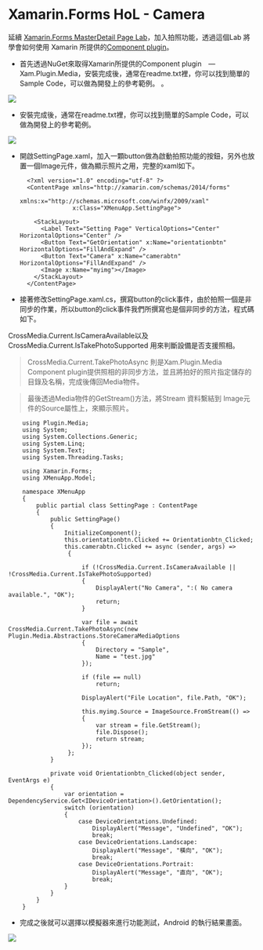 # Xamarin.Forms HoL - Camera #

延續 [Xamarin.Forms MasterDetail Page Lab](https://github.com/iangithub/Xamarin-Forms-HoL/blob/master/Xamarin%20Forms%20HoL%20-%20MD%20Page.md)，加入拍照功能，透過這個Lab 將學會如何使用 Xamarin 所提供的[Component plugin](https://components.xamarin.com/)。

- 首先透過NuGet來取得Xamarin所提供的Component plugin　—　Xam.Plugin.Media，安裝完成後，通常在readme.txt裡，你可以找到簡單的Sample Code，可以做為開發上的參考範例。 。

![](http://i.imgur.com/GbnUP8c.jpg)

- 安裝完成後，通常在readme.txt裡，你可以找到簡單的Sample Code，可以做為開發上的參考範例。

![](http://i.imgur.com/5xadkql.jpg)

- 開啟SettingPage.xaml，加入一顆button做為啟動拍照功能的按鈕，另外也放置一個Image元件，做為顯示照片之用，完整的xaml如下。

		<?xml version="1.0" encoding="utf-8" ?>
		<ContentPage xmlns="http://xamarin.com/schemas/2014/forms"
		             xmlns:x="http://schemas.microsoft.com/winfx/2009/xaml"
		             x:Class="XMenuApp.SettingPage">
		
		  <StackLayout>
		    <Label Text="Setting Page" VerticalOptions="Center" HorizontalOptions="Center" />
		    <Button Text="GetOrientation" x:Name="orientationbtn" HorizontalOptions="FillAndExpand" />
		    <Button Text="Camera" x:Name="camerabtn" HorizontalOptions="FillAndExpand" />
			<Image x:Name="myimg"></Image>
		  </StackLayout>
		</ContentPage>

- 接著修改SettingPage.xaml.cs，撰寫button的click事件，由於拍照一個是非同步的作業，所以button的click事件我們所撰寫也是個非同步的方法，程式碼如下。

> 
CrossMedia.Current.IsCameraAvailable以及CrossMedia.Current.IsTakePhotoSupported 用來判斷設備是否支援照相。

> CrossMedia.Current.TakePhotoAsync 則是Xam.Plugin.Media Component plugin提供照相的非同步方法，並且將拍好的照片指定儲存的目錄及名稱，完成後傳回Media物件。

> 最後透過Media物件的GetStream()方法，將Stream 資料繫結到 Image元件的Source屬性上，來顯示照片。

		using Plugin.Media;
		using System;
		using System.Collections.Generic;
		using System.Linq;
		using System.Text;
		using System.Threading.Tasks;
		
		using Xamarin.Forms;
		using XMenuApp.Model;
		
		namespace XMenuApp
		{
		    public partial class SettingPage : ContentPage
		    {
		        public SettingPage()
		        {
		            InitializeComponent();
		            this.orientationbtn.Clicked += Orientationbtn_Clicked;
		            this.camerabtn.Clicked += async (sender, args) =>
		             {
		
		                 if (!CrossMedia.Current.IsCameraAvailable || !CrossMedia.Current.IsTakePhotoSupported)
		                 {
		                     DisplayAlert("No Camera", ":( No camera available.", "OK");
		                     return;
		                 }
		
		                 var file = await CrossMedia.Current.TakePhotoAsync(new Plugin.Media.Abstractions.StoreCameraMediaOptions
		                 {
		                     Directory = "Sample",
		                     Name = "test.jpg"
		                 });
		
		                 if (file == null)
		                     return;
		
		                 DisplayAlert("File Location", file.Path, "OK");
		
		                 this.myimg.Source = ImageSource.FromStream(() =>
		                 {
		                     var stream = file.GetStream();
		                     file.Dispose();
		                     return stream;
		                 });
		             };
		        }
		
		        private void Orientationbtn_Clicked(object sender, EventArgs e)
		        {
		            var orientation = DependencyService.Get<IDeviceOrientation>().GetOrientation();
		            switch (orientation)
		            {
		                case DeviceOrientations.Undefined:
		                    DisplayAlert("Message", "Undefined", "OK");
		                    break;
		                case DeviceOrientations.Landscape:
		                    DisplayAlert("Message", "橫向", "OK");
		                    break;
		                case DeviceOrientations.Portrait:
		                    DisplayAlert("Message", "直向", "OK");
		                    break;
		            }
		        }
		    }
		}

- 完成之後就可以選擇以模擬器來進行功能測試，Android 的執行結果畫面。

![](http://i.imgur.com/GzJoxUc.jpg)

